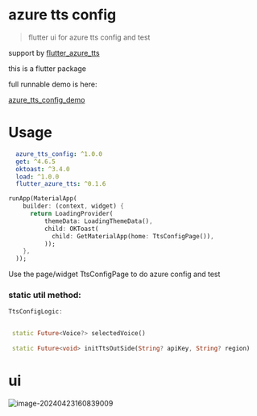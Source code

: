 # azure tts config 

>  flutter ui for azure tts config and test

support by [flutter_azure_tts](https://pub.dev/packages/flutter_azure_tts)

this is a flutter package

full runnable demo is here: 

[azure_tts_config_demo](https://github.com/hss01248/azure_tts_config_demo)

# Usage 

```yaml
  azure_tts_config: ^1.0.0
  get: ^4.6.5
  oktoast: ^3.4.0
  load: ^1.0.0
  flutter_azure_tts: ^0.1.6
```



```dart
runApp(MaterialApp(
    builder: (context, widget) {
      return LoadingProvider(
          themeData: LoadingThemeData(),
          child: OKToast(
            child: GetMaterialApp(home: TtsConfigPage()),
          ));
    },
  ));
```

Use the page/widget TtsConfigPage to do azure config and test

### static util method:

```dart
TtsConfigLogic:


 static Future<Voice?> selectedVoice()
   
 static Future<void> initTtsOutSide(String? apiKey, String? region) 
```



# ui

![image-20240423160839009](https://cdn.jsdelivr.net/gh/shuiniuhss/myimages@main/imagemac3/image-20240423160839009.png)




